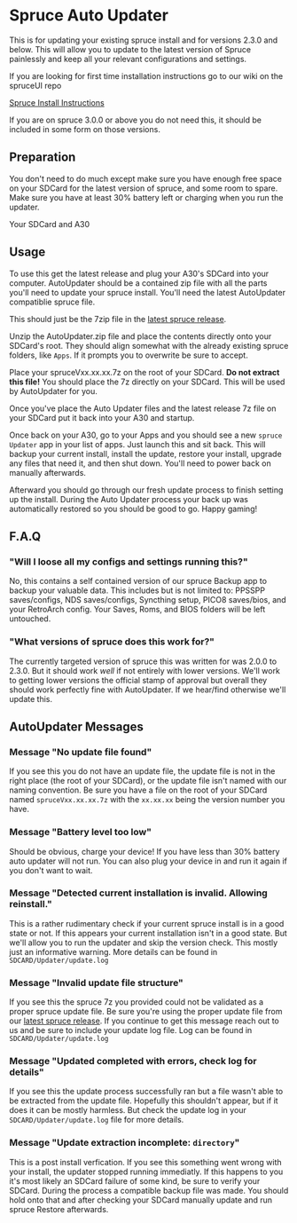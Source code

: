 # Spruce Auto Updater
This is for updating your existing spruce install and for versions 2.3.0 and below. This will allow you to update to the latest version of Spruce painlessly and keep all your relevant configurations and settings.

If you are looking for first time installation instructions go to our wiki on the spruceUI repo

[Spruce Install Instructions](https://github.com/spruceUI/spruceOS/wiki/Installation-Instructions)

If you are on spruce 3.0.0 or above you do not need this, it should be included in some form on those versions.

## Preparation

You don't need to do much except make sure you have enough free space on your SDCard for the latest version of spruce, and some room to spare. Make sure you have at least 30% battery left or charging when you run the updater.

Your SDCard and A30

## Usage
To use this get the latest release and plug your A30's SDCard into your computer. AutoUpdater should be a contained zip file with all the parts you'll need to update your spruce install. You'll need the latest AutoUpdater compatiblie spruce file.

This should just be the 7zip file in the [latest spruce release](https://github.com/spruceUI/spruceOS/releases).

Unzip the AutoUpdater.zip file and place the contents directly onto your SDCard's root. They should align somewhat with the already existing spruce folders, like `Apps`. If it prompts you to overwrite be sure to accept.

Place your spruceVxx.xx.xx.7z on the root of your SDCard. **Do not extract this file!** You should place the 7z directly on your SDCard. This will be used by AutoUpdater for you.

Once you've place the Auto Updater files and the latest release 7z file on your SDCard put it back into your A30 and startup.

Once back on your A30, go to your Apps and you should see a new `spruce Updater` app in your list of apps. Just launch this and sit back. This will backup your current install, install the update, restore your install, upgrade any files that need it, and then shut down. You'll need to power back on manually afterwards.

Afterward you should go through our fresh update process to finish setting up the install. During the Auto Updater process your back up was automatically restored so you should be good to go. Happy gaming!

## F.A.Q

### "Will I loose all my configs and settings running this?"
No, this contains a self contained version of our spruce Backup app to backup your valuable data. This includes but is not limited to: PPSSPP saves/configs, NDS saves/configs, Syncthing setup, PICO8 saves/bios, and your RetroArch config. Your Saves, Roms, and BIOS folders will be left untouched.

### "What versions of spruce does this work for?"
The currently targeted version of spruce this was written for was 2.0.0 to 2.3.0. But it should work _well_ if not entirely with lower versions. We'll work to getting lower versions the official stamp of approval but overall they should work perfectly fine with AutoUpdater. If we hear/find otherwise we'll update this.

## AutoUpdater Messages

### Message "No update file found"
If you see this you do not have an update file, the update file is not in the right place (the root of your SDCard), or the update file isn't named with our naming convention. Be sure you have a file on the root of your SDCard named `spruceVxx.xx.xx.7z` with the `xx.xx.xx` being the version number you have.

### Message "Battery level too low"
Should be obvious, charge your device! If you have less than 30% battery auto updater will not run. You can also plug your device in and run it again if you don't want to wait.

### Message "Detected current installation is invalid. Allowing reinstall."
This is a rather rudimentary check if your current spruce install is in a good state or not. If this appears your current installation isn't in a good state. But we'll allow you to run the updater and skip the version check. This mostly just an informative warning. More details can be found in `SDCARD/Updater/update.log`

### Message "Invalid update file structure"
If you see this the spruce 7z you provided could not be validated as a proper spruce update file. Be sure you're using the proper update file from our [latest spruce release](https://github.com/spruceUI/spruceOS/releases). If you continue to get this message reach out to us and be sure to include your update log file. Log can be found in `SDCARD/Updater/update.log`

### Message "Updated completed with errors, check log for details"
If you see this the update process successfully ran but a file wasn't able to be extracted from the update file. Hopefully this shouldn't appear, but if it does it can be mostly harmless. But check the update log in your `SDCARD/Updater/update.log` file for more details. 

### Message "Update extraction incomplete: `directory`"
This is a post install verfication. If you see this something went wrong with your install, the updater stopped running immediatly. If this happens to you it's most likely an SDCard failure of some kind, be sure to verify your SDCard. During the process a compatible backup file was made. You should hold onto that and after checking your SDCard manually update and run spruce Restore afterwards.

